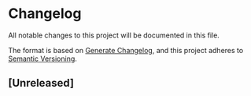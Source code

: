 # Changelog

All notable changes to this project will be documented in this file.

The format is based on [Generate Changelog](https://github.com/lob/generate-changelog),
and this project adheres to [Semantic Versioning](https://semver.org/spec/v2.0.0.html).

## [Unreleased]
